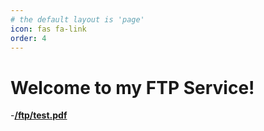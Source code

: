 ```yaml
---
# the default layout is 'page'
icon: fas fa-link
order: 4
---
```


# Welcome to my FTP Service!

-[**/ftp/test.pdf**](/ftp/test.pdf)